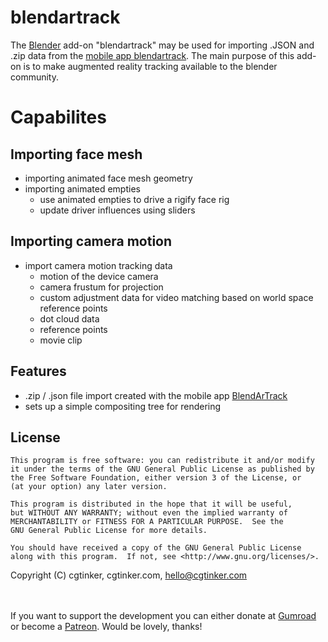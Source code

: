 # blendartrack

The [Blender](https://www.blender.org/) add-on "blendartrack" may be used for importing .JSON and .zip data from the [mobile app blendartrack](https://github.com/cgtinker/blendartrack_app). The main purpose of this add-on is to make augmented reality tracking available to the blender community. 


# Capabilites


## Importing face mesh
- importing animated face mesh geometry
- importing animated empties
  - use animated empties to drive a rigify face rig
  - update driver influences using sliders


## Importing camera motion
- import camera motion tracking data
  - motion of the device camera
  - camera frustum for projection
  - custom adjustment data for video matching based on world space reference points
  - dot cloud data
  - reference points
  - movie clip


## Features
- .zip / .json file import created with the mobile app [BlendArTrack](https://play.google.com/store/apps/details?id=com.cgtinker.Retargeter)
- sets up a simple compositing tree for rendering


## License
    This program is free software: you can redistribute it and/or modify
    it under the terms of the GNU General Public License as published by
    the Free Software Foundation, either version 3 of the License, or
    (at your option) any later version.

    This program is distributed in the hope that it will be useful,
    but WITHOUT ANY WARRANTY; without even the implied warranty of
    MERCHANTABILITY or FITNESS FOR A PARTICULAR PURPOSE.  See the
    GNU General Public License for more details.

    You should have received a copy of the GNU General Public License
    along with this program.  If not, see <http://www.gnu.org/licenses/>.

Copyright (C) cgtinker, cgtinker.com, hello@cgtinker.com

<br><br>
If you want to support the development you can either donate at [Gumroad](https://cgtinker.gumroad.com/) or become a [Patreon](https://www.patreon.com/cgtinker).
Would be lovely, thanks!
